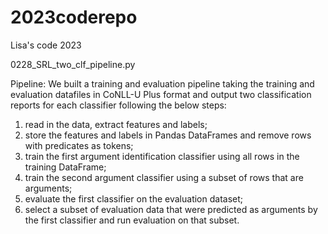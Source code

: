 # 2023coderepo
Lisa's code 2023

0228_SRL_two_clf_pipeline.py

Pipeline: We built a training and evaluation pipeline taking the training and evaluation datafiles in CoNLL-U Plus format and output two classification reports for each classifier following the below steps: 
1) read in the data, extract features and labels; 
2) store the features and labels in Pandas DataFrames and remove rows with predicates as tokens;
3) train the first argument identification classifier using all rows in the training DataFrame; 
4) train the second argument classifier using a subset of rows that are arguments; 
5) evaluate the first classifier on the evaluation dataset;
6) select a subset of evaluation data that were predicted as arguments by the first classifier and run evaluation on that subset.
